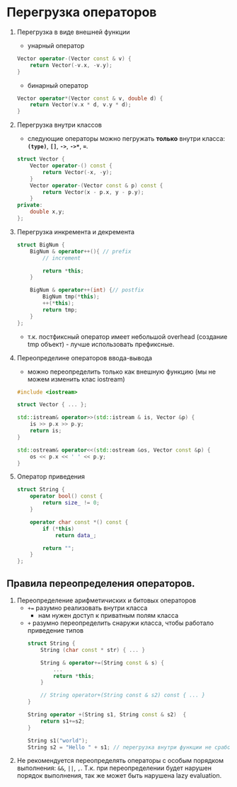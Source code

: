 # Перегрузка операторов
1. Перегрузка в виде внешней функции

    * унарный оператор
    ```cpp
    Vector operator-(Vector const & v) {
        return Vector(-v.x, -v.y);
    }
    ```

    * бинарный оператор
    ```cpp
    Vector operator*(Vector const & v, double d) {
        return Vector(v.x * d, v.y * d);
    }
    ```

1. Перегрузка внутри классов

    * следующие операторы можно пегружать **только** внутри класса: **`(type)`**, **`[]`**, **`->`**, **`->*`**, **`=`**.

    ```cpp
    struct Vector {
        Vector operator-() const {
            return Vector(-x, -y);
        }
        Vector operator-(Vector const & p) const {
            return Vector(x - p.x, y - p.y);
        }
    private:
        double x,y;
    };
    ```

1. Перегрузка инкремента и декремента
    ```cpp
    struct BigNum {
        BigNum & operator++(){ // prefix
            // increment

            return *this;
        }

        BigNum & operator++(int) {// postfix
            BigNum tmp(*this);
            ++(*this);
            return tmp;
        }
    };
    ```

    * т.к. постфиксный оператор имеет небольшой overhead (создание tmp объект) - лучше использовать префиксные.

1. Переопределине операторов ввода-вывода

    * можно переопределить только как внешную функцию (мы не можем изменить клас iostream)
    ```cpp
    #include <iostream>

    struct Vector { ... };

    std::istream& operator>>(std::istream & is, Vector &p) {
        is >> p.x >> p.y;
        return is;
    }

    std::ostream& operator<<(std::ostream &os, Vector const &p) {
        os << p.x << ' ' << p.y;
    }
    ```
1. Оператор приведения
    ```cpp
    struct String {
        operator bool() const {
            return size_ != 0;
        }

        operator char const *() const {
            if (*this)
                return data_;

            return "";
        }
    };
    ```

## Правила переопределения операторов.
1. Переопределение арифметичиских и битовых операторов
    * `+=` разумно реализовать внутри класса
        * нам нужен доступ к приватным полям класса
    * `+` разумно переопределить снаружи класса, чтобы работало приведение типов
        ```cpp
        struct String {
            String (char const * str) { ... }

            String & operator+=(String const & s) {
                ...
                return *this;
            }

            // String operator+(String const & s2) const { ... }
        }

        String operator +(String s1, String const & s2)  {
            return s1+=s2;
        }

        String s1("world");
        String s2 = "Hello " + s1; // перегрузка внутри функции не сработает в данном кейсе, перегрузка снаружи сработает
        ```
1. Не рекомендуется переопределять операторы с особым порядком выполнения: `&&`, `||`, `,`. Т.к. при переопределении будет нарушен порядок выполнения, так же может быть нарушена lazy evaluation.
